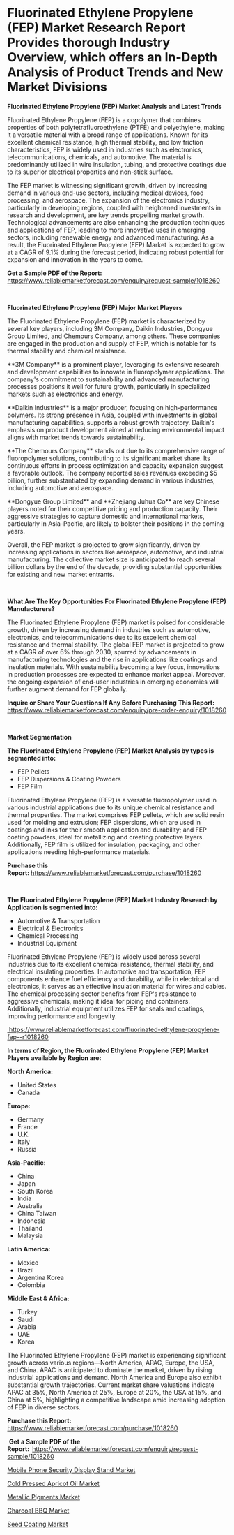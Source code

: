 <p><h1>Fluorinated Ethylene Propylene (FEP) Market Research Report Provides thorough Industry Overview, which offers an In-Depth Analysis of Product Trends and New Market Divisions</h1></p><p><strong>Fluorinated Ethylene Propylene (FEP) Market Analysis and Latest Trends</strong></p>
<p><p>Fluorinated Ethylene Propylene (FEP) is a copolymer that combines properties of both polytetrafluoroethylene (PTFE) and polyethylene, making it a versatile material with a broad range of applications. Known for its excellent chemical resistance, high thermal stability, and low friction characteristics, FEP is widely used in industries such as electronics, telecommunications, chemicals, and automotive. The material is predominantly utilized in wire insulation, tubing, and protective coatings due to its superior electrical properties and non-stick surface.</p><p>The FEP market is witnessing significant growth, driven by increasing demand in various end-use sectors, including medical devices, food processing, and aerospace. The expansion of the electronics industry, particularly in developing regions, coupled with heightened investments in research and development, are key trends propelling market growth. Technological advancements are also enhancing the production techniques and applications of FEP, leading to more innovative uses in emerging sectors, including renewable energy and advanced manufacturing. As a result, the Fluorinated Ethylene Propylene (FEP) Market is expected to grow at a CAGR of 9.1% during the forecast period, indicating robust potential for expansion and innovation in the years to come.</p></p>
<p><strong>Get a Sample PDF of the Report:&nbsp;</strong> <a href="https://www.reliablemarketforecast.com/enquiry/request-sample/1018260">https://www.reliablemarketforecast.com/enquiry/request-sample/1018260</a></p>
<p>&nbsp;</p>
<p><strong>Fluorinated Ethylene Propylene (FEP) Major Market Players</strong></p>
<p><p>The Fluorinated Ethylene Propylene (FEP) market is characterized by several key players, including 3M Company, Daikin Industries, Dongyue Group Limited, and Chemours Company, among others. These companies are engaged in the production and supply of FEP, which is notable for its thermal stability and chemical resistance.</p><p>**3M Company** is a prominent player, leveraging its extensive research and development capabilities to innovate in fluoropolymer applications. The company's commitment to sustainability and advanced manufacturing processes positions it well for future growth, particularly in specialized markets such as electronics and energy.</p><p>**Daikin Industries** is a major producer, focusing on high-performance polymers. Its strong presence in Asia, coupled with investments in global manufacturing capabilities, supports a robust growth trajectory. Daikin's emphasis on product development aimed at reducing environmental impact aligns with market trends towards sustainability.</p><p>**The Chemours Company** stands out due to its comprehensive range of fluoropolymer solutions, contributing to its significant market share. Its continuous efforts in process optimization and capacity expansion suggest a favorable outlook. The company reported sales revenues exceeding $5 billion, further substantiated by expanding demand in various industries, including automotive and aerospace.</p><p>**Dongyue Group Limited** and **Zhejiang Juhua Co** are key Chinese players noted for their competitive pricing and production capacity. Their aggressive strategies to capture domestic and international markets, particularly in Asia-Pacific, are likely to bolster their positions in the coming years.</p><p>Overall, the FEP market is projected to grow significantly, driven by increasing applications in sectors like aerospace, automotive, and industrial manufacturing. The collective market size is anticipated to reach several billion dollars by the end of the decade, providing substantial opportunities for existing and new market entrants.</p></p>
<p>&nbsp;</p>
<p><strong>What Are The Key Opportunities For Fluorinated Ethylene Propylene (FEP) Manufacturers?</strong></p>
<p><p>The Fluorinated Ethylene Propylene (FEP) market is poised for considerable growth, driven by increasing demand in industries such as automotive, electronics, and telecommunications due to its excellent chemical resistance and thermal stability. The global FEP market is projected to grow at a CAGR of over 6% through 2030, spurred by advancements in manufacturing technologies and the rise in applications like coatings and insulation materials. With sustainability becoming a key focus, innovations in production processes are expected to enhance market appeal. Moreover, the ongoing expansion of end-user industries in emerging economies will further augment demand for FEP globally.</p></p>
<p><strong>Inquire or Share Your Questions If Any Before Purchasing This Report:</strong> <a href="https://www.reliablemarketforecast.com/enquiry/pre-order-enquiry/1018260">https://www.reliablemarketforecast.com/enquiry/pre-order-enquiry/1018260</a></p>
<p>&nbsp;</p>
<p><strong>Market Segmentation</strong></p>
<p><strong>The Fluorinated Ethylene Propylene (FEP) Market Analysis by types is segmented into:</strong></p>
<p><ul><li>FEP Pellets</li><li>FEP Dispersions & Coating Powders</li><li>FEP Film</li></ul></p>
<p><p>Fluorinated Ethylene Propylene (FEP) is a versatile fluoropolymer used in various industrial applications due to its unique chemical resistance and thermal properties. The market comprises FEP pellets, which are solid resin used for molding and extrusion; FEP dispersions, which are used in coatings and inks for their smooth application and durability; and FEP coating powders, ideal for metallizing and creating protective layers. Additionally, FEP film is utilized for insulation, packaging, and other applications needing high-performance materials.</p></p>
<p><strong>Purchase this Report:&nbsp;</strong><a href="https://www.reliablemarketforecast.com/purchase/1018260">https://www.reliablemarketforecast.com/purchase/1018260</a></p>
<p>&nbsp;</p>
<p><strong>The Fluorinated Ethylene Propylene (FEP) Market Industry Research by Application is segmented into:</strong></p>
<p><ul><li>Automotive & Transportation</li><li>Electrical & Electronics</li><li>Chemical Processing</li><li>Industrial Equipment</li></ul></p>
<p><p>Fluorinated Ethylene Propylene (FEP) is widely used across several industries due to its excellent chemical resistance, thermal stability, and electrical insulating properties. In automotive and transportation, FEP components enhance fuel efficiency and durability, while in electrical and electronics, it serves as an effective insulation material for wires and cables. The chemical processing sector benefits from FEP's resistance to aggressive chemicals, making it ideal for piping and containers. Additionally, industrial equipment utilizes FEP for seals and coatings, improving performance and longevity.</p></p>
<p><a href="https://www.reliablemarketforecast.com/fluorinated-ethylene-propylene-fep--r1018260">&nbsp;https://www.reliablemarketforecast.com/fluorinated-ethylene-propylene-fep--r1018260</a></p>
<p><strong>In terms of Region, the Fluorinated Ethylene Propylene (FEP) Market Players available by Region are:</strong></p>
<p>
    <p> <strong> North America: </strong>
        <ul>
            <li>United States</li>
            <li>Canada</li>
        </ul>
        </p> 
    <p> <strong> Europe: </strong>
        <ul>
            <li>Germany</li>
            <li>France</li>
            <li>U.K.</li>
            <li>Italy</li>
            <li>Russia</li>
        </ul>
        </p> 
    <p> <strong> Asia-Pacific: </strong>
        <ul>
            <li>China</li>
            <li>Japan</li>
            <li>South Korea</li>
            <li>India</li>
            <li>Australia</li>
            <li>China Taiwan</li>
            <li>Indonesia</li>
            <li>Thailand</li>
            <li>Malaysia</li>
        </ul>
        </p> 
    <p> <strong> Latin America: </strong>
        <ul>
            <li>Mexico</li>
            <li>Brazil</li>
            <li>Argentina Korea</li>
            <li>Colombia</li>
        </ul>
        </p> 
    <p> <strong> Middle East & Africa: </strong>
        <ul>
            <li>Turkey</li>
            <li>Saudi</li>
            <li>Arabia</li>
            <li>UAE</li>
            <li>Korea</li>
        </ul>
    </p>
    </p>
<p><p>The Fluorinated Ethylene Propylene (FEP) market is experiencing significant growth across various regions—North America, APAC, Europe, the USA, and China. APAC is anticipated to dominate the market, driven by rising industrial applications and demand. North America and Europe also exhibit substantial growth trajectories. Current market share valuations indicate APAC at 35%, North America at 25%, Europe at 20%, the USA at 15%, and China at 5%, highlighting a competitive landscape amid increasing adoption of FEP in diverse sectors.</p></p>
<p><strong>Purchase this Report: </strong><a href="https://www.reliablemarketforecast.com/purchase/1018260">https://www.reliablemarketforecast.com/purchase/1018260</a></p>
<p>&nbsp;<strong>Get a Sample PDF of the Report:&nbsp;&nbsp;</strong><a href="https://www.reliablemarketforecast.com/enquiry/request-sample/1018260">https://www.reliablemarketforecast.com/enquiry/request-sample/1018260</a></p>
<p><strong></strong></p>
<p><p><a href="https://www.linkedin.com/pulse/what-innovations-market-trends-shaping-mobile-phone-security-abdrc?trackingId=8mq139%2FNTEybL5XNLFTJRg%3D%3D">Mobile Phone Security Display Stand Market</a></p><p><a href="https://www.linkedin.com/pulse/charting-future-comprehensive-analysis-global-cold-pressed-cjlzc?trackingId=fwVEtw76QX6oMimrigbCEQ%3D%3D">Cold Pressed Apricot Oil Market</a></p><p><a href="https://issuu.com/reportprime-2/docs/metallic-pigments-market-size-2030._e671309a3ad74b">Metallic Pigments Market</a></p><p><a href="https://medium.com/@dominiclawrence92/the-charcoal-bbq-industry-analysis-report-offers-a-comprehensive-and-current-examination-of-the-8481b189e87d">Charcoal BBQ Market</a></p><p><a href="https://issuu.com/reportprime-2/docs/seed-coating-market-size-2030.pptx_c5ab028fd17fb7">Seed Coating Market</a></p></p>